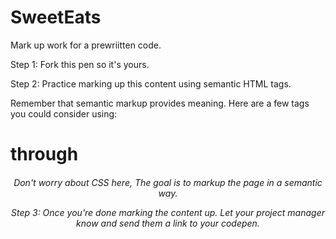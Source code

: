 # SweetEats
Mark up work for a prewriitten code.



Step 1: Fork this pen so it's yours.

Step 2: Practice marking up this content using semantic HTML tags. 

Remember that semantic markup provides meaning.  Here are a few tags you could consider using:

<h1> through <h6> 
<p>
<header>
<footer>
<nav>
<a>
<section>
<address>

Don't worry about CSS here, The goal is to markup the page in a semantic way.  

Step 3: Once you're done marking the content up. Let your project manager know and send them a link to your codepen.


